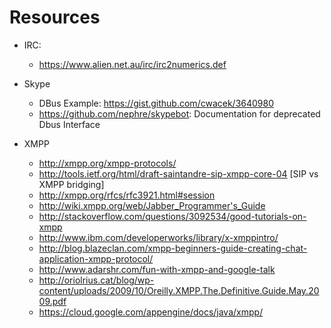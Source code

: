 # Resources

 * IRC:
    * https://www.alien.net.au/irc/irc2numerics.def

 * Skype
    * DBus Example: https://gist.github.com/cwacek/3640980
    * https://github.com/nephre/skypebot: Documentation for deprecated Dbus Interface

 * XMPP
    * http://xmpp.org/xmpp-protocols/
    * http://tools.ietf.org/html/draft-saintandre-sip-xmpp-core-04 [SIP vs XMPP bridging]
    * http://xmpp.org/rfcs/rfc3921.html#session
    * http://wiki.xmpp.org/web/Jabber_Programmer's_Guide
    * http://stackoverflow.com/questions/3092534/good-tutorials-on-xmpp
    * http://www.ibm.com/developerworks/library/x-xmppintro/
    * http://blog.blazeclan.com/xmpp-beginners-guide-creating-chat-application-xmpp-protocol/
    * http://www.adarshr.com/fun-with-xmpp-and-google-talk
    * http://oriolrius.cat/blog/wp-content/uploads/2009/10/Oreilly.XMPP.The.Definitive.Guide.May.2009.pdf
    * https://cloud.google.com/appengine/docs/java/xmpp/